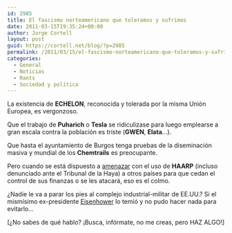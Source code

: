```yaml
---
id: 2985
title: El fascismo norteamericano que toleramos y sufrimos
date: 2011-03-15T19:35:24+00:00
author: Jorge Cortell
layout: post
guid: https://cortell.net/blog/?p=2985
permalink: /2011/03/15/el-fascismo-norteamericano-que-toleramos-y-sufrimos/
categories:
  - General
  - Noticias
  - Rants
  - Sociedad y polí­tica
---
```

La existencia de **ECHELON**, reconocida y tolerada por la misma Unión Europea, es vergonzoso.

Que el trabajo de **Puharich** o **Tesla** se ridiculizase para luego emplearse a gran escala contra la población es triste (**GWEN**, **Elata**...).

Que hasta el ayuntamiento de Burgos tenga pruebas de la diseminación masiva y mundial de los **Chemtrails** es preocupante.

Pero cuando se está dispuesto a [amenazar](https://www.youtube.com/watch?feature=player_embedded&v=uP1c0PWaR4Y) con el uso de **HAARP** (incluso denunciado ante el Tribunal de la Haya) a otros países para que cedan el control de sus finanzas o se les atacará, eso es el colmo.

¿Nadie le va a parar los pies al complejo industrial-militar de EE.UU.? Si el mismísimo ex-presidente [Eisenhower](https://www.youtube.com/watch?v=8y06NSBBRtY) lo temió y no pudo hacer nada para evitarlo...

[¿No sabes de qué hablo? ¡Busca, infórmate, no me creas, pero HAZ ALGO!]